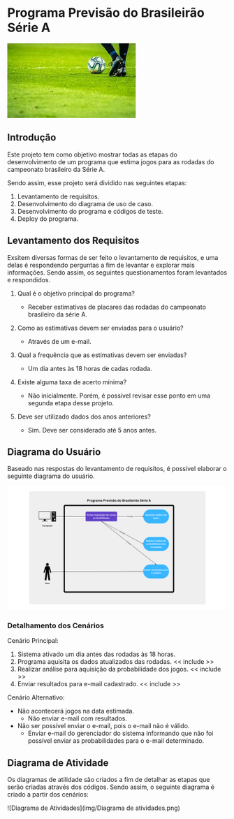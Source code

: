 # Programa Previsão do Brasileirão Série A

![Imagem de Futebol Ilustrativa](img/images.png)

## Introdução

Este projeto tem como objetivo mostrar todas as etapas do desenvolvimento de um programa que estima jogos para as rodadas do campeonato brasileiro da Série A.

Sendo assim, esse projeto será dividido nas seguintes etapas:

1. Levantamento de requisitos.
2. Desenvolvimento do diagrama de uso de caso.
3. Desenvolvimento do programa e códigos de teste.
4. Deploy do programa.

## Levantamento dos Requisitos

Exsitem diversas formas de ser feito o levantamento de requisitos, e uma delas é respondendo perguntas a fim de levantar e explorar mais informações. Sendo assim, os seguintes questionamentos foram levantados e respondidos.

1. Qual é o objetivo principal do programa?

   - Receber estimativas de placares das rodadas do campeonato brasileiro da série A.

2. Como as estimativas devem ser enviadas para o usuário?

   - Através de um e-mail.

3. Qual a frequência que as estimativas devem ser enviadas?

   - Um dia antes às 18 horas de cadas rodada.

4. Existe alguma taxa de acerto mínima?

   - Não inicialmente. Porém, é possível revisar esse ponto em uma segunda etapa desse projeto.

5. Deve ser utilizado dados dos anos anteriores?
   - Sim. Deve ser considerado até 5 anos antes.

## Diagrama do Usuário

Baseado nas respostas do levantamento de requisitos, é possível elaborar o seguinte diagrama do usuário.

![Diagrama do Usuário da UML](img/UML_Diagram.png)

### Detalhamento dos Cenários

Cenário Principal:

1. Sistema ativado um dia antes das rodadas às 18 horas.
2. Programa aquisita os dados atualizados das rodadas. << include >>
3. Realizar análise para aquisição da probabilidade dos jogos. << include >>
4. Enviar resultados para e-mail cadastrado. << include >>

Cenário Alternativo:

- Não acontecerá jogos na data estimada.
  - Não enviar e-mail com resultados.
- Não ser possível enviar o e-mail, pois o e-mail não é válido.
  - Enviar e-mail do gerenciador do sistema informando que não foi possível enviar as probabilidades para o e-mail determinado.

## Diagrama de Atividade

Os diagramas de atilidade são criados a fim de detalhar as etapas que serão criadas através dos códigos. Sendo assim, o seguinte diagrama é criado a partir dos cenários:

![Diagrama de Atividades](img/Diagrama de atividades.png)
